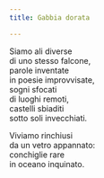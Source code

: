 ```yaml
---
title: Gabbia dorata

---
```

Siamo ali diverse  
di uno stesso falcone,  
parole inventate  
in poesie improvvisate,  
sogni sfocati  
di luoghi remoti,  
castelli sbiaditi  
sotto soli invecchiati.  

Viviamo rinchiusi  
da un vetro appannato:  
conchiglie rare   
in oceano inquinato.   
